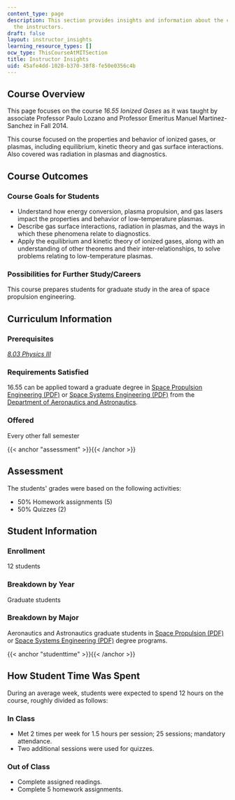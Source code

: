 ```yaml
---
content_type: page
description: This section provides insights and information about the course from
  the instructors.
draft: false
layout: instructor_insights
learning_resource_types: []
ocw_type: ThisCourseAtMITSection
title: Instructor Insights
uid: 45afe4dd-1028-b370-38f8-fe50e0356c4b
---
```

## Course Overview

This page focuses on the course _16.55 Ionized Gases_ as it was taught by associate Professor Paulo Lozano and Professor Emeritus Manuel Martinez-Sanchez in Fall 2014.

This course focused on the properties and behavior of ionized gases, or plasmas, including equilibrium, kinetic theory and gas surface interactions. Also covered was radiation in plasmas and diagnostics.

## Course Outcomes

### Course Goals for Students

- Understand how energy conversion, plasma propulsion, and gas lasers impact the properties and behavior of low-temperature plasmas.
- Describe gas surface interactions, radiation in plasmas, and the ways in which these phenomena relate to diagnostics.
- Apply the equilibrium and kinetic theory of ionized gases, along with an understanding of other theorems and their inter-relationships, to solve problems relating to low-temperature plasmas.

### Possibilities for Further Study/Careers

This course prepares students for graduate study in the area of space propulsion engineering.

## Curriculum Information

### Prerequisites

[_8.03 Physics III_](/courses/8-03-physics-iii-spring-2003)

### Requirements Satisfied

16.55 can be applied toward a graduate degree in [Space Propulsion Engineering (PDF)](http://mit.edu/aeroastro/academics/grad/spacepropulsion.pdf) or [Space Systems Engineering (PDF)](http://mit.edu/aeroastro/academics/grad/spacesystems.pdf) from the [Department of Aeronautics and Astronautics](http://aeroastro.mit.edu/).

### Offered

Every other fall semester

{{< anchor "assessment" >}}{{< /anchor >}}

## Assessment

The students' grades were based on the following activities:

- 50% Homework assignments (5)
- 50% Quizzes (2)

## Student Information

### Enrollment

12 students

### Breakdown by Year

Graduate students

### Breakdown by Major

Aeronautics and Astronautics graduate students in [Space Propulsion (PDF)](http://mit.edu/aeroastro/academics/grad/spacepropulsion.pdf) or [Space Systems Engineering (PDF)](http://mit.edu/aeroastro/academics/grad/spacesystems.pdf) degree programs.

{{< anchor "studenttime" >}}{{< /anchor >}}

## How Student Time Was Spent

During an average week, students were expected to spend 12 hours on the course, roughly divided as follows:

### In Class

- Met 2 times per week for 1.5 hours per session; 25 sessions; mandatory attendance.
- Two additional sessions were used for quizzes.

### Out of Class

- Complete assigned readings.
- Complete 5 homework assignments.